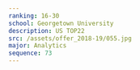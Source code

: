 ```yaml
---
ranking: 16-30
school: Georgetown University
description: US TOP22
src: /assets/offer_2018-19/055.jpg
major: Analytics
sequence: 73
---
```

